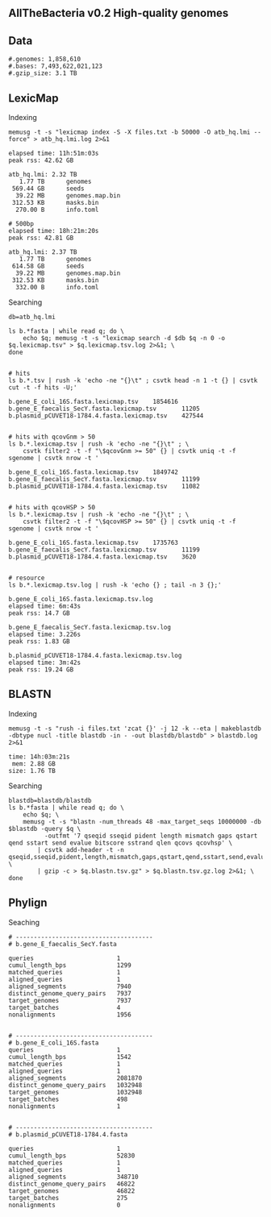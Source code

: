 ## AllTheBacteria v0.2 High-quality genomes

## Data

    #.genomes: 1,858,610
    #.bases: 7,493,622,021,123
    #.gzip_size: 3.1 TB

## LexicMap

Indexing

    memusg -t -s "lexicmap index -S -X files.txt -b 50000 -O atb_hq.lmi --force" > atb_hq.lmi.log 2>&1

    elapsed time: 11h:51m:03s
    peak rss: 42.62 GB

    atb_hq.lmi: 2.32 TB
       1.77 TB      genomes
     569.44 GB      seeds
      39.22 MB      genomes.map.bin
     312.53 KB      masks.bin
      270.00 B      info.toml

    # 500bp
    elapsed time: 18h:21m:20s
    peak rss: 42.81 GB

    atb_hq.lmi: 2.37 TB
       1.77 TB      genomes
     614.58 GB      seeds
      39.22 MB      genomes.map.bin
     312.53 KB      masks.bin
      332.00 B      info.toml

Searching

    db=atb_hq.lmi

    ls b.*fasta | while read q; do \
        echo $q; memusg -t -s "lexicmap search -d $db $q -n 0 -o $q.lexicmap.tsv" > $q.lexicmap.tsv.log 2>&1; \
    done


    # hits
    ls b.*.tsv | rush -k 'echo -ne "{}\t" ; csvtk head -n 1 -t {} | csvtk cut -t -f hits -U;'

    b.gene_E_coli_16S.fasta.lexicmap.tsv    1854616
    b.gene_E_faecalis_SecY.fasta.lexicmap.tsv       11205
    b.plasmid_pCUVET18-1784.4.fasta.lexicmap.tsv    427544


    # hits with qcovGnm > 50
    ls b.*.lexicmap.tsv | rush -k 'echo -ne "{}\t" ; \
        csvtk filter2 -t -f "\$qcovGnm >= 50" {} | csvtk uniq -t -f sgenome | csvtk nrow -t '

    b.gene_E_coli_16S.fasta.lexicmap.tsv    1849742
    b.gene_E_faecalis_SecY.fasta.lexicmap.tsv       11199
    b.plasmid_pCUVET18-1784.4.fasta.lexicmap.tsv    11082


    # hits with qcovHSP > 50
    ls b.*.lexicmap.tsv | rush -k 'echo -ne "{}\t" ; \
        csvtk filter2 -t -f "\$qcovHSP >= 50" {} | csvtk uniq -t -f sgenome | csvtk nrow -t '

    b.gene_E_coli_16S.fasta.lexicmap.tsv    1735763
    b.gene_E_faecalis_SecY.fasta.lexicmap.tsv       11199
    b.plasmid_pCUVET18-1784.4.fasta.lexicmap.tsv    3620


    # resource
    ls b.*.lexicmap.tsv.log | rush -k 'echo {} ; tail -n 3 {};'

    b.gene_E_coli_16S.fasta.lexicmap.tsv.log
    elapsed time: 6m:43s
    peak rss: 14.7 GB

    b.gene_E_faecalis_SecY.fasta.lexicmap.tsv.log
    elapsed time: 3.226s
    peak rss: 1.83 GB

    b.plasmid_pCUVET18-1784.4.fasta.lexicmap.tsv.log
    elapsed time: 3m:42s
    peak rss: 19.24 GB



## BLASTN

Indexing

    memusg -t -s "rush -i files.txt 'zcat {}' -j 12 -k --eta | makeblastdb -dbtype nucl -title blastdb -in - -out blastdb/blastdb" > blastdb.log 2>&1

    time: 14h:03m:21s
     mem: 2.88 GB
    size: 1.76 TB

Searching

    blastdb=blastdb/blastdb
    ls b.*fasta | while read q; do \
        echo $q; \
        memusg -t -s "blastn -num_threads 48 -max_target_seqs 10000000 -db $blastdb -query $q \
              -outfmt '7 qseqid sseqid pident length mismatch gaps qstart qend sstart send evalue bitscore sstrand qlen qcovs qcovhsp' \
            | csvtk add-header -t -n qseqid,sseqid,pident,length,mismatch,gaps,qstart,qend,sstart,send,evalue,bitscore,sstrand,qlen,qcovs,qcovhsp \
            | gzip -c > $q.blastn.tsv.gz" > $q.blastn.tsv.gz.log 2>&1; \
    done


## Phylign


Seaching

    # --------------------------------------
    # b.gene_E_faecalis_SecY.fasta

    queries                       1
    cumul_length_bps              1299
    matched_queries               1
    aligned_queries               1
    aligned_segments              7940
    distinct_genome_query_pairs   7937
    target_genomes                7937
    target_batches                4
    nonalignments                 1956


    # --------------------------------------
    # b.gene_E_coli_16S.fasta
    queries                       1
    cumul_length_bps              1542
    matched_queries               1
    aligned_queries               1
    aligned_segments              2081870
    distinct_genome_query_pairs   1032948
    target_genomes                1032948
    target_batches                498
    nonalignments                 1


    # --------------------------------------
    # b.plasmid_pCUVET18-1784.4.fasta

    queries                       1
    cumul_length_bps              52830
    matched_queries               1
    aligned_queries               1
    aligned_segments              348710
    distinct_genome_query_pairs   46822
    target_genomes                46822
    target_batches                275
    nonalignments                 0

